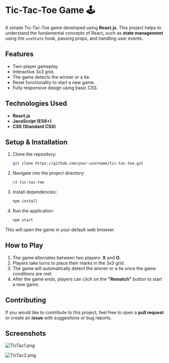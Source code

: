 # Tic-Tac-Toe Game 🕹

A simple Tic-Tac-Toe game developed using **React.js**. This project helps to understand the fundamental concepts of React, such as **state management** using the `useState` hook, passing props, and handling user events.

## Features
- Two-player gameplay.
- Interactive 3x3 grid.
- The game detects the winner or a tie.
- Reset functionality to start a new game.
- Fully responsive design using basic CSS.

## Technologies Used
- **React.js**
- **JavaScript (ES6+)**
- **CSS (Standard CSS)**

## Setup & Installation

1. Clone the repository:
    ```bash
    git clone https://github.com/your-username/tic-tac-toe.git
    ```

2. Navigate into the project directory:
    ```bash
    cd tic-tac-toe
    ```

3. Install dependencies:
    ```bash
    npm install
    ```

4. Run the application:
    ```bash
    npm start
    ```

This will open the game in your default web browser.

## How to Play
1. The game alternates between two players: **X** and **O**.
2. Players take turns to place their marks in the 3x3 grid.
3. The game will automatically detect the winner or a tie once the game conditions are met.
4. After the game ends, players can click on the **"Rematch"** button to start a new game.

## Contributing
If you would like to contribute to this project, feel free to open a **pull request** or create an **issue** with suggestions or bug reports.

## Screenshots

![TicTac1.png](https://i.postimg.cc/q7GgdPq3/TicTac1.png)

![TicTac2.png](https://i.postimg.cc/y8m8FMFb/TicTac2.png)
